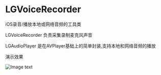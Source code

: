 # LGVoiceRecorder

iOS录音/播放本地或网络音频的工具类

LGVoiceRecorder 负责采集录制麦克风声音

LGAudioPlayer 是在AVPlayer基础上的简单封装,支持本地和网络音频的播放

演示效果

![Image text](http://www.code4app.com/data/attachment/forum/201804/25/103245zqctq8q17c5y9179.gif)
